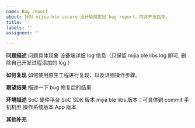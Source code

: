 ```yaml
---
name: Bug report
about: 针对 mijia ble secure 设计缺陷提出 bug report，而非开发指导。
title: ''
labels: ''
assignees: ''

---
```


**问题描述**
问题具体现象
设备端详细 log 信息（只保留 mijia ble libs log 即可, 删除自己开发过程添加的 log ）

**如何复现**
如何使用原生工程进行复现，以及详细操作步骤。

**期望结果**
描述一下 bug 修复后的结果

**环境描述**
SoC 硬件平台
SoC SDK 版本
mijia ble libs 版本：可具体到 commit
手机机型
操作系统版本
App 版本

**其他补充**
